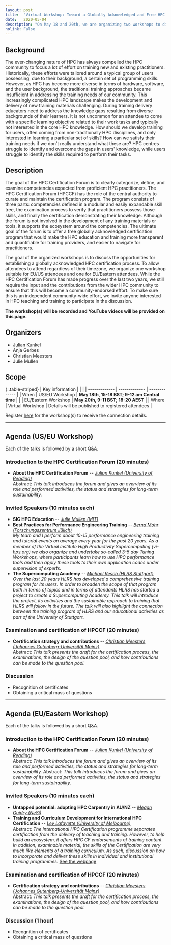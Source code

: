 ```yaml
---
layout: post
title:  "Virtual Workshop: Toward a Globally Acknowledged and Free HPC Certification"
date:   2020-05-04
description: "On May 18 and 20th, we are organizing two workshops to discuss the HPC Certification efforts worldwide"
nolink: False
---
```



## Background

The ever-changing nature of HPC has always compelled the HPC community to focus a lot of effort on training new  and existing practitioners. Historically, these efforts were tailored around a typical group of users possessing, due to their background, a certain set of programming skills. However, as HPC has become more diverse in terms of hardware, software, and the user background, the traditional training approaches became insufficient in addressing the training needs of our community. This increasingly complicated HPC landscape makes the development and delivery of new training materials challenging. During training delivery  educators need to address the knowledge gaps resulting from diverse backgrounds of their learners. It is not uncommon for an attendee to come with a specific learning objective related to their work tasks and typically not interested in the core HPC knowledge.  How should we develop training for users, often coming from non-traditionally HPC disciplines, and only interested in learning a particular set of skills? How can we satisfy their training needs if we don't really understand what these are? HPC centres struggle to identify and overcome the gaps in users' knowledge, while users struggle to identify the skills required to perform their tasks.

## Description

The goal of the HPC Certification Forum is to clearly categorize, define, and examine competencies expected from proficient HPC practitioners. The HPC Certification Forum (HPCCF) has the role of the central authority to curate and maintain the certification program. The program consists of three parts: competencies defined in a modular and easily expandable skill tree, the examination process to verify that practitioners possess those skills, and finally the certification demonstrating their knowledge. Although the forum is not involved in the development of any training materials or tools, it supports the ecosystem around the competencies.
The ultimate goal of the forum is to offer a free globally acknowledged certification program that would make the HPC education and training more transparent and quantifiable for training providers, and easier to navigate for practitioners.

The goal of the organized workshops is to discuss the opportunities for establishing a globally acknowledged HPC certification process.
To allow attendees to attend regardless of their timezone, we organize one workshop suitable for EU/US attendees and one for EU/Eastern attendees.
While the HPC Certification Forum has made progress over the last two years, we still require the input and the contributions from the wider HPC community to ensure that this will become a community-endorsed effort.
To make sure this is an independent community-wide effort, we invite anyone interested in HPC teaching and training to participate in the discussion.

**The workshop(s) will be recorded and YouTube videos will be provided on this page.**


## Organizers

  * Julian Kunkel
  * Anja Gerbes
  * Christian Meesters
  * Julie Mullen


## Scope

{:.table-striped}
| Key information | | |
| ------------- | ------------- |  ------------- |
| When  | US/EU Workshop           |  **May 18th, 15-18 BST; 9-12 am Central time** |
|       | EU/Eastern Workshop | **May 20th, 9-11 BST; 18-20 AEST** |
| Where | Virtual Workshop |  Details will be published to registered attendees |

Register [here](https://forms.gle/7wzhpKJt3nPpci5t8) for the workshop(s) to receive the connection details.

---

## Agenda (US/EU Workshop)

Each of the talks is followed by a short Q&A.

### Introduction to the HPC Certification Forum (20 minutes)
  * **About the HPC Certification Forum** -- *[Julian Kunkel (University of Reading)](https://hps.vi4io.org/about/people/julian_kunkel)* <br/> <!-- [Slides](/assets/talks/isc19-hpccf.pdf) -->
  Abstract: *This talk introduces the forum and gives an overview of its role and performed activities, the status and strategies for long-term sustainability.*

### Invited Speakers (10 minutes each)
  * **SIG HPC Education** -- *[Julie Mullen (MIT)](https://www.ll.mit.edu/biographies/julie-mullen)*
  * **Best Practices for Performance Engineering Training** -- *[Bernd Mohr (Forschungszentrum Jülich)](https://www.fz-juelich.de/SharedDocs/Personen/IAS/JSC/EN/staff/mohr_b.html)* <br/> *My team and I perform about 10-15 performance engineering training and tutorial events on average every year for the past 20 years. As a member of the Virtual Institute High Productivity Supercomputing (vi-hps.org) we also organize and undertake so-called 3-5 day Tuning Workshops, where participants learn how to use HPC performance tools and then apply these tools to their own application codes under supervision of experts.*
  * **The Supercomputing Academy** -- *[Michael Resch (HLRS Stuttgart)](https://www.hlrs.de/about-us/organization/people/person/resch/)* <br/> *Over the last 20 years HLRS has developed a comprehensive training program for its users. In order to broaden the scope of that program both in terms of topics and in terms of attendants HLRS has started a project to create a Supercomputing Academy. This talk will introduce the project, its activities and the sustainable approach to training that HLRS will follow in the future. The talk will also highlight the connection between the training program of HLRS and our educational activities as part of the University of Stuttgart.*

### Examination and certification of HPCCF (20 minutes)
  * **Certification strategy and contributions** -- *[Christian Meesters (Johannes Gutenberg-Universität Mainz)](https://hpc.uni-mainz.de/high-performance-computing/98-2/ )* <br/>
  Abstract: *This talk presents the draft for the certification process, the examinations, the design of the question pool, and how contributions can be made to the question pool.*

### Discussion
  * Recognition of certificates
  * Obtaining a critical mass of questions


---


## Agenda (EU/Eastern Workshop)

Each of the talks is followed by a short Q&A.

### Introduction to the HPC Certification Forum (20 minutes)
  * **About the HPC Certification Forum** -- *[Julian Kunkel (University of Reading)](https://hps.vi4io.org/about/people/julian_kunkel)* <br/> <!-- [Slides](/assets/talks/isc19-hpccf.pdf) -->
    Abstract: *This talk introduces the forum and gives an overview of its role and performed activities, the status and strategies for long-term sustainability.*
  Abstract: *This talk introduces the forum and gives an overview of its role and performed activities, the status and strategies for long-term sustainability.*

### Invited Speakers (10 minutes each)
  * **Untapped potential: adopting HPC Carpentry in AU/NZ** -- *[Megan Guidry (NeSi)](https://www.nesi.org.nz/team-member/4214)*
  * **Training and Curriculum Development for International HPC Certification** -- *[Lev Lafayette (University of Melbourne)](http://www.levlafayette.com/)* <br/>
  Abstract: *The International HPC Certification programme separates certification from the delivery of teaching and training. However, to help build an ecosystem, it offers HPC CF endorsements of training content. In addition, examinable material, the skills of the Certification are very much like elements of a training curriculum. As such, discussion on how to incorporate and deliver these skills in individual and institutional training programmes.* [See the webpage](https://research.unimelb.edu.au/infrastructure/research-computing-services )

### Examination and certification of HPCCF (20 minutes)
  * **Certification strategy and contributions** -- *[Christian Meesters (Johannes Gutenberg-Universität Mainz)](https://hpc.uni-mainz.de/high-performance-computing/98-2/ )* <br/>
  Abstract: *This talk presents the draft for the certification process, the examinations, the design of the question pool, and how contributions can be made to the question pool.*

### Discussion (1 hour)
  * Recognition of certificates
  * Obtaining a critical mass of questions
